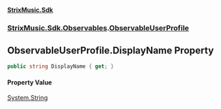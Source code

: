 #### [StrixMusic.Sdk](./index.md 'index')
### [StrixMusic.Sdk.Observables](./StrixMusic-Sdk-Observables.md 'StrixMusic.Sdk.Observables').[ObservableUserProfile](./StrixMusic-Sdk-Observables-ObservableUserProfile.md 'StrixMusic.Sdk.Observables.ObservableUserProfile')
## ObservableUserProfile.DisplayName Property
```csharp
public string DisplayName { get; }
```
#### Property Value
[System.String](https://docs.microsoft.com/en-us/dotnet/api/System.String 'System.String')  
